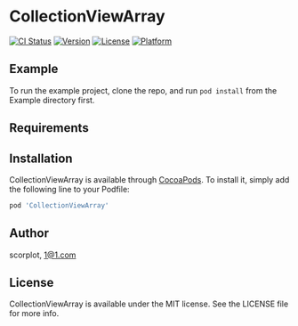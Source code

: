 # CollectionViewArray

[![CI Status](http://img.shields.io/travis/scorplot/CollectionViewArray.svg?style=flat)](https://travis-ci.org/scorplot/CollectionViewArray)
[![Version](https://img.shields.io/cocoapods/v/CollectionViewArray.svg?style=flat)](http://cocoapods.org/pods/CollectionViewArray)
[![License](https://img.shields.io/cocoapods/l/CollectionViewArray.svg?style=flat)](http://cocoapods.org/pods/CollectionViewArray)
[![Platform](https://img.shields.io/cocoapods/p/CollectionViewArray.svg?style=flat)](http://cocoapods.org/pods/CollectionViewArray)

## Example

To run the example project, clone the repo, and run `pod install` from the Example directory first.

## Requirements

## Installation

CollectionViewArray is available through [CocoaPods](http://cocoapods.org). To install
it, simply add the following line to your Podfile:

```ruby
pod 'CollectionViewArray'
```

## Author

scorplot, 1@1.com

## License

CollectionViewArray is available under the MIT license. See the LICENSE file for more info.
